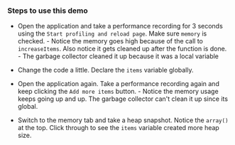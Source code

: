 ### Steps to use this demo

- Open the application and take a performance recording for 3 seconds using the `Start profiling and reload page`. Make sure `memory` is checked.
        - Notice the memory goes high because of the call to `increaseItems`. Also notice it gets cleaned up after the function is done.
        - The garbage collector cleaned it up because it was a local variable

- Change the code a little. Declare the `items` variable globally. 
- Open the application again. Take a performance recording again and keep clicking the `Add more items` button.
        - Notice the memory usage keeps going up and up. The garbage collector can't clean it up since its global.
- Switch to the memory tab and take a heap snapshot. Notice the `array()` at the top. Click through to see the `items` variable created more heap size.
